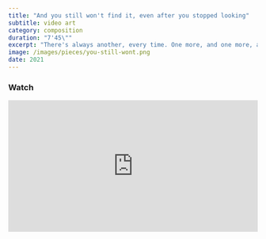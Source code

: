 ```yaml
---
title: "And you still won't find it, even after you stopped looking"
subtitle: video art
category: composition
duration: "7'45\""
excerpt: "There's always another, every time. One more, and one more, and one more, and you’re still back at the beginning, after all that about how going was going and leaving was leaving. \"Let alone what can't,\" you’d say, if only the back and back and back again meant you’d really, truly spun to the other and elsewhere."
image: /images/pieces/you-still-wont.png
date: 2021
---
```

### Watch

<div style="padding:52.86% 0 0 0;position:relative;"><iframe src="https://player.vimeo.com/video/562609152?title=0&byline=0&portrait=0" style="position:absolute;top:0;left:0;width:100%;height:100%;" frameborder="0" allow="autoplay; fullscreen; picture-in-picture" allowfullscreen></iframe></div><script src="https://player.vimeo.com/api/player.js"></script>